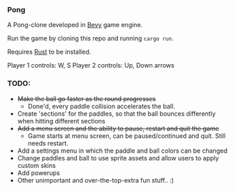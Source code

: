 ### Pong

A Pong-clone developed in [Bevy](https://bevyengine.org/) game engine.

Run the game by cloning this repo and running `cargo run`.

Requires [Rust](https://www.rust-lang.org/) to be installed.

Player 1 controls: W, S
Player 2 controls: Up, Down arrows

### TODO:
 * ~~Make the ball go faster as the round progresses~~
   * Done'd, every paddle collision accelerates the ball. 
 * Create 'sections' for the paddles, so that the ball bounces differently when hitting different sections
 * ~~Add a menu screen and the ability to pause, restart and quit the game~~
   * Game starts at menu screen, can be paused/continued and quit. Still needs restart.
 * Add a settings menu in which the paddle and ball colors can be changed
 * Change paddles and ball to use sprite assets and allow users to apply custom skins
 * Add powerups
 * Other unimportant and over-the-top-extra fun stuff.. :)